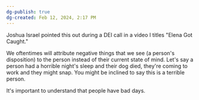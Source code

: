 ```yaml
---
dg-publish: true
dg-created: Feb 12, 2024, 2:17 PM
---
```


Joshua Israel pointed this out during a DEI call in a video I titles "Elena Got Caught."

We oftentimes will attribute negative things that we see (a person's disposition) to the person instead of their current state of mind. Let's say a person had a horrible night's sleep and their dog died, they're coming to work and they might snap. You might be inclined to say this is a terrible person.

It's important to understand that people have bad days.